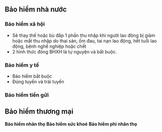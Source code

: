 ## Bảo hiểm nhà nước
### Bảo hiểm xã hội
- Sẽ thay thế hoặc bù đắp 1 phần thu nhập khi người lao động bị giảm hoặc mất thu nhập do thai sản, ốm đau, tai nạn lao động, hết tuổi lao động, bệnh nghề nghiệp hoặc chết
- 2 hình thức đóng BHXH là tự nguyện và bắt buộc.
### Bảo hiểm y tế
- Bảo hiểm bắt buộc
- Đúng tuyến và trái tuyến
### Bảo hiểm tiền gửi

## Bảo hiểm thương mại
**Bảo hiểm nhân thọ**
**Bảo hiểm sức khoẻ**
**Bảo hiểm phi nhân thọ**